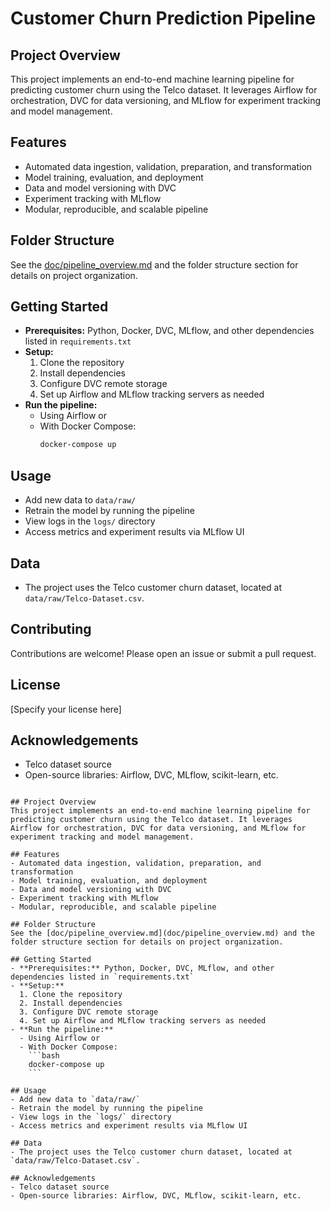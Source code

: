 # Customer Churn Prediction Pipeline

## Project Overview
This project implements an end-to-end machine learning pipeline for predicting customer churn using the Telco dataset. It leverages Airflow for orchestration, DVC for data versioning, and MLflow for experiment tracking and model management.

## Features
- Automated data ingestion, validation, preparation, and transformation
- Model training, evaluation, and deployment
- Data and model versioning with DVC
- Experiment tracking with MLflow
- Modular, reproducible, and scalable pipeline

## Folder Structure
See the [doc/pipeline_overview.md](doc/Pipeline_overview.md) and the folder structure section for details on project organization.

## Getting Started
- **Prerequisites:** Python, Docker, DVC, MLflow, and other dependencies listed in `requirements.txt`
- **Setup:**  
  1. Clone the repository  
  2. Install dependencies  
  3. Configure DVC remote storage  
  4. Set up Airflow and MLflow tracking servers as needed
- **Run the pipeline:**  
  - Using Airflow or  
  - With Docker Compose:  
    ```bash
    docker-compose up
    ```

## Usage
- Add new data to `data/raw/`
- Retrain the model by running the pipeline
- View logs in the `logs/` directory
- Access metrics and experiment results via MLflow UI

## Data
- The project uses the Telco customer churn dataset, located at `data/raw/Telco-Dataset.csv`.

## Contributing
Contributions are welcome! Please open an issue or submit a pull request.

## License
[Specify your license here]

## Acknowledgements
- Telco dataset source
- Open-source libraries: Airflow, DVC, MLflow, scikit-learn, etc.

```# Customer Churn Prediction Pipeline

## Project Overview
This project implements an end-to-end machine learning pipeline for predicting customer churn using the Telco dataset. It leverages Airflow for orchestration, DVC for data versioning, and MLflow for experiment tracking and model management.

## Features
- Automated data ingestion, validation, preparation, and transformation
- Model training, evaluation, and deployment
- Data and model versioning with DVC
- Experiment tracking with MLflow
- Modular, reproducible, and scalable pipeline

## Folder Structure
See the [doc/pipeline_overview.md](doc/pipeline_overview.md) and the folder structure section for details on project organization.

## Getting Started
- **Prerequisites:** Python, Docker, DVC, MLflow, and other dependencies listed in `requirements.txt`
- **Setup:**  
  1. Clone the repository  
  2. Install dependencies  
  3. Configure DVC remote storage  
  4. Set up Airflow and MLflow tracking servers as needed
- **Run the pipeline:**  
  - Using Airflow or  
  - With Docker Compose:  
    ```bash
    docker-compose up
    ```

## Usage
- Add new data to `data/raw/`
- Retrain the model by running the pipeline
- View logs in the `logs/` directory
- Access metrics and experiment results via MLflow UI

## Data
- The project uses the Telco customer churn dataset, located at `data/raw/Telco-Dataset.csv`.

## Acknowledgements
- Telco dataset source
- Open-source libraries: Airflow, DVC, MLflow, scikit-learn, etc.
